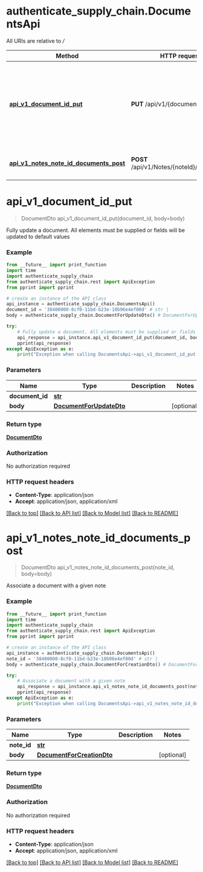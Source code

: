 # authenticate_supply_chain.DocumentsApi

All URIs are relative to */*

Method | HTTP request | Description
------------- | ------------- | -------------
[**api_v1_document_id_put**](DocumentsApi.md#api_v1_document_id_put) | **PUT** /api/v1/{documentId} | Fully update a document. All elements must be supplied or fields will be updated to default values
[**api_v1_notes_note_id_documents_post**](DocumentsApi.md#api_v1_notes_note_id_documents_post) | **POST** /api/v1/Notes/{noteId}/Documents | Associate a document with a given note

# **api_v1_document_id_put**
> DocumentDto api_v1_document_id_put(document_id, body=body)

Fully update a document. All elements must be supplied or fields will be updated to default values

### Example
```python
from __future__ import print_function
import time
import authenticate_supply_chain
from authenticate_supply_chain.rest import ApiException
from pprint import pprint

# create an instance of the API class
api_instance = authenticate_supply_chain.DocumentsApi()
document_id = '38400000-8cf0-11bd-b23e-10b96e4ef00d' # str | 
body = authenticate_supply_chain.DocumentForUpdateDto() # DocumentForUpdateDto |  (optional)

try:
    # Fully update a document. All elements must be supplied or fields will be updated to default values
    api_response = api_instance.api_v1_document_id_put(document_id, body=body)
    pprint(api_response)
except ApiException as e:
    print("Exception when calling DocumentsApi->api_v1_document_id_put: %s\n" % e)
```

### Parameters

Name | Type | Description  | Notes
------------- | ------------- | ------------- | -------------
 **document_id** | [**str**](.md)|  | 
 **body** | [**DocumentForUpdateDto**](DocumentForUpdateDto.md)|  | [optional] 

### Return type

[**DocumentDto**](DocumentDto.md)

### Authorization

No authorization required

### HTTP request headers

 - **Content-Type**: application/json
 - **Accept**: application/json, application/xml

[[Back to top]](#) [[Back to API list]](../README.md#documentation-for-api-endpoints) [[Back to Model list]](../README.md#documentation-for-models) [[Back to README]](../README.md)

# **api_v1_notes_note_id_documents_post**
> DocumentDto api_v1_notes_note_id_documents_post(note_id, body=body)

Associate a document with a given note

### Example
```python
from __future__ import print_function
import time
import authenticate_supply_chain
from authenticate_supply_chain.rest import ApiException
from pprint import pprint

# create an instance of the API class
api_instance = authenticate_supply_chain.DocumentsApi()
note_id = '38400000-8cf0-11bd-b23e-10b96e4ef00d' # str | 
body = authenticate_supply_chain.DocumentForCreationDto() # DocumentForCreationDto |  (optional)

try:
    # Associate a document with a given note
    api_response = api_instance.api_v1_notes_note_id_documents_post(note_id, body=body)
    pprint(api_response)
except ApiException as e:
    print("Exception when calling DocumentsApi->api_v1_notes_note_id_documents_post: %s\n" % e)
```

### Parameters

Name | Type | Description  | Notes
------------- | ------------- | ------------- | -------------
 **note_id** | [**str**](.md)|  | 
 **body** | [**DocumentForCreationDto**](DocumentForCreationDto.md)|  | [optional] 

### Return type

[**DocumentDto**](DocumentDto.md)

### Authorization

No authorization required

### HTTP request headers

 - **Content-Type**: application/json
 - **Accept**: application/json, application/xml

[[Back to top]](#) [[Back to API list]](../README.md#documentation-for-api-endpoints) [[Back to Model list]](../README.md#documentation-for-models) [[Back to README]](../README.md)


